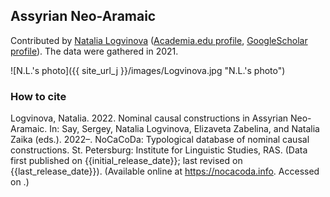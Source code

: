 ## Assyrian Neo-Aramaic

Contributed by [Natalia Logvinova](https://iling.spb.ru/people/logvinova.html.ru) ([Academia.edu profile](https://independent.academia.edu/NLogvinova), [GoogleScholar profile](https://scholar.google.com/citations?user=5gh5RK8AAAAJ&hl=de)). The data were gathered in 2021.

![N.L.'s photo]({{ site_url_j }}/images/Logvinova.jpg "N.L.'s photo")

### How to cite

Logvinova, Natalia. 2022. Nominal causal constructions in Assyrian Neo-Aramaic. In: Say, Sergey, Natalia Logvinova,
Elizaveta Zabelina, and Natalia Zaika (eds.). 2022–. NoCaCoDa: Typological database of nominal causal constructions.
St. Petersburg: Institute for Linguistic Studies, RAS. (Data first published on {{initial_release_date}};
last revised on {{last_release_date}}). (Available online at https://nocacoda.info. Accessed on <span class="today-span"></span>.)
